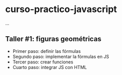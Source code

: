 # curso-practico-javascript


...

## Taller #1: figuras geométricas

- Primer paso: definir las fórmulas
- Segundo paso: implementar la fórmulas en JS
- Tercer paso: crear funciones
- Cuarto paso: integrar JS con HTML